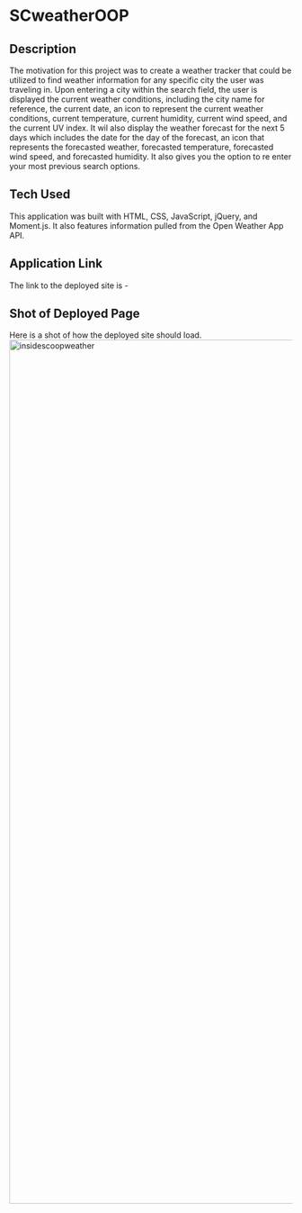 # SCweatherOOP

## Description

The motivation for this project was to create a weather tracker that could be utilized to find weather information for any specific city the user was traveling in. Upon entering a city within the search field, the user is displayed the current weather conditions, including the city name for reference, the current date, an icon to represent the current weather conditions, current temperature, current humidity, current wind speed, and the current UV index. It wil also display the weather forecast for the next 5 days which includes the date for the day of the forecast, an icon that represents the forecasted weather, forecasted temperature, forecasted wind speed, and forecasted humidity. It also gives you the option to re enter your most previous search options.

## Tech Used

This application was built with HTML, CSS, JavaScript, jQuery, and Moment.js.
It also features information pulled from the Open Weather App API.

## Application Link

The link to the deployed site is -

## Shot of Deployed Page

Here is a shot of how the deployed site should load.
<img width="1535" alt="insidescoopweather" src="https://user-images.githubusercontent.com/88466341/142349210-92fa480e-4fec-4de8-9a4b-81884d8a76d5.png">
